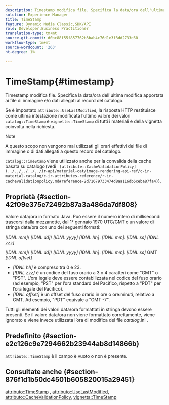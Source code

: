 ```yaml
---
description: Timestamp modifica file. Specifica la data/ora dell'ultima modifica apportata ai file di immagine e/o dati allegati al record del catalogo.
solution: Experience Manager
title: TimeStamp
feature: Dynamic Media Classic,SDK/API
role: Developer,Business Practitioner
translation-type: tm+mt
source-git-commit: d0bc88f55f857762b3bab4c76d1e3f3dd2733d60
workflow-type: tm+mt
source-wordcount: '263'
ht-degree: 1%

---
```



# TimeStamp{#timestamp}

Timestamp modifica file. Specifica la data/ora dell&#39;ultima modifica apportata ai file di immagine e/o dati allegati al record del catalogo.

Se è impostato `attribute::UseLastModified`, la risposta HTTP restituisce come ultima intestazione modificata l’ultimo valore dei valori `catalog::TimeStamp` e `vignette::TimeStamp` di tutti i materiali e della vignetta coinvolta nella richiesta.

>[!NOTE]
>
>A questo scopo non vengono mai utilizzati gli orari effettivi dei file di immagine o di dati allegati a questo record del catalogo.

`catalog::TimeStamp` viene utilizzato anche per la convalida della cache basata su catalogo (vedi  ` [attribute::CacheValidationPolicy](../../../../../ir-api/material-cat/image-rendering-api-ref/c-ir-material-catalog/c-ir-attributes-reference/r-ir-cachevalidationpolicy.md#reference-2d71679733474d8aa116db6ceba87fa4)`).

## Proprietà {#section-42f09e375e72492b87a3a486da7df808}

Valore data/ora in formato Java. Può essere il numero intero di millisecondi trascorsi dalla mezzanotte, dal 1° gennaio 1970 UTC/GMT o un valore di stringa data/ora con uno dei seguenti formati:

*[!DNL mm]*/  *[!DNL dd]*/  *[!DNL yyyy]* *[!DNL hh]*:  *[!DNL mm]*:  *[!DNL ss]* *[!DNL zzz]*

*[!DNL mm]*/  *[!DNL dd]*/  *[!DNL yyyy]* *[!DNL hh]*:  *[!DNL mm]*:  *[!DNL ss]* GMT  *[!DNL offset]*

* *[!DNL hh]* è compreso tra 0 e 23.
* *[!DNL zzz]* è un codice del fuso orario a 3 o 4 caratteri come &quot;GMT&quot; o &quot;PST&quot;. L’ora legale deve essere contabilizzata nel codice del fuso orario (ad esempio, &quot;PST&quot; per l’ora standard del Pacifico, rispetto a &quot;PDT&quot; per l’ora legale del Pacifico).
* *[!DNL offset]* è un offset del fuso orario in ore o ore:minuti, relativo a GMT. Ad esempio, &quot;PDT&quot; equivale a &quot;GMT -7&quot;.

Tutti gli elementi dei valori data/ora formattati in stringa devono essere presenti. Se il valore data/ora non viene formattato correttamente, viene ignorato e viene invece utilizzata l’ora di modifica del file *catalog*.ini .

## Predefinito {#section-e2c126c9e7294662b23944ab8d14866b}

`attribute::TimeStamp` è il campo è vuoto o non è presente.

## Consultate anche {#section-876f1d1b50dc4501b605820015a29451}

[attributo::TimeStamp](../../../../../ir-api/material-cat/image-rendering-api-ref/c-ir-material-catalog/c-ir-attributes-reference/r-ir-timestamp.md#reference-8373ad4ee03d4e4b9a8fc96cf42b3181) ,  [attributo::UseLastModified](../../../../../ir-api/material-cat/image-rendering-api-ref/c-ir-material-catalog/c-ir-attributes-reference/r-ir-uselastmodified.md#reference-d2ab628c9e004fedbd38324866dbca1d),  [attributo::CacheValidationPolicy](../../../../../ir-api/material-cat/image-rendering-api-ref/c-ir-material-catalog/c-ir-attributes-reference/r-ir-cachevalidationpolicy.md#reference-2d71679733474d8aa116db6ceba87fa4),  [vignetta::TimeStamp](../../../../../ir-api/material-cat/image-rendering-api-ref/c-ir-material-catalog/c-ir-vignette-map-reference/r-ir-timestamp-vignette.md#reference-d57cdd40a6a645d199dbb1d56cc85bc1)

